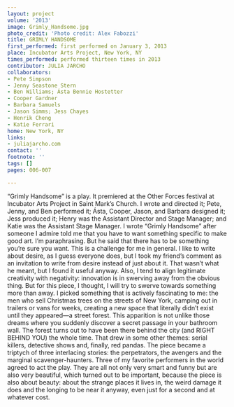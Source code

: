 ```yaml
---
layout: project
volume: '2013'
image: Grimly_Handsome.jpg
photo_credit: 'Photo credit: Alex Fabozzi'
title: GRIMLY HANDSOME
first_performed: first performed on January 3, 2013
place: Incubator Arts Project, New York, NY
times_performed: performed thirteen times in 2013
contributor: JULIA JARCHO
collaborators:
- Pete Simpson
- Jenny Seastone Stern
- Ben Williams; Ásta Bennie Hostetter
- Cooper Gardner
- Barbara Samuels
- Jason Simms; Jess Chayes
- Henrik Cheng
- Katie Ferrari
home: New York, NY
links:
- juliajarcho.com
contact: ''
footnote: ''
tags: []
pages: 006-007

---
```


“Grimly Handsome” is a play. It premiered at the Other Forces festival at Incubator Arts Project in Saint Mark’s Church. I wrote and directed it; Pete, Jenny, and Ben performed it; Ásta, Cooper, Jason, and Barbara designed it; Jess produced it; Henry was the Assistant Director and Stage Manager; and Katie was the Assistant Stage Manager. I wrote “Grimly Handsome” after someone I admire told me that you have to want something specific to make good art. I’m paraphrasing. But he said that there has to be something you’re sure you want. This is a challenge for me in general. I like to write about desire, as I guess everyone does, but I took my friend’s comment as an invitation to write from desire instead of just about it. That wasn’t what he meant, but I found it useful anyway. Also, I tend to align legitimate creativity with negativity: innovation is in swerving away from the obvious thing. But for this piece, I thought, I will try to swerve towards something more than away. I picked something that is actively fascinating to me: the men who sell Christmas trees on the streets of New York, camping out in trailers or vans for weeks, creating a new space that literally didn’t exist until they appeared—a street forest. This apparition is not unlike those dreams where you suddenly discover a secret passage in your bathroom wall. The forest turns out to have been there behind the city (and RIGHT BEHIND YOU) the whole time. That drew in some other themes: serial killers, detective shows and, finally, red pandas. The piece became a triptych of three interlacing stories: the perpetrators, the avengers and the marginal scavenger-haunters. Three of my favorite performers in the world agreed to act the play. They are all not only very smart and funny but are also very beautiful, which turned out to be important, because the piece is also about beauty: about the strange places it lives in, the weird damage it does and the longing to be near it anyway, even just for a second and at whatever cost.
